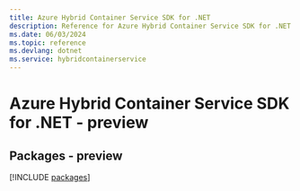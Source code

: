 ```yaml
---
title: Azure Hybrid Container Service SDK for .NET
description: Reference for Azure Hybrid Container Service SDK for .NET
ms.date: 06/03/2024
ms.topic: reference
ms.devlang: dotnet
ms.service: hybridcontainerservice
---
```

# Azure Hybrid Container Service SDK for .NET - preview
## Packages - preview
[!INCLUDE [packages](hybrid-container-service-index.md)]